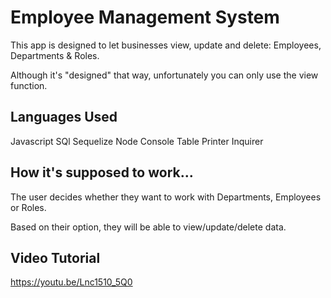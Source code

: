 # Employee Management System

This app is designed to let businesses view, update and delete: Employees, Departments & Roles.

Although it's "designed" that way, unfortunately you can only use the view function.

## Languages Used

Javascript
SQl
Sequelize
Node 
Console Table Printer
Inquirer

## How it's supposed to work...

The user decides whether they want to work with Departments, Employees or Roles.

Based on their option, they will be able to view/update/delete data.

## Video Tutorial

https://youtu.be/Lnc1510_5Q0

